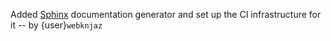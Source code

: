 Added [Sphinx][sphinx] documentation generator and set up the CI
infrastructure for it -- by {user}`webknjaz`

[sphinx]: https://github.com/twisted/towncrier
